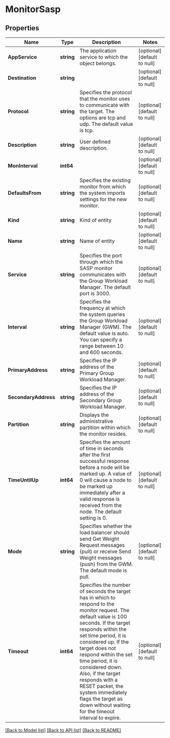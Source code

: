 # MonitorSasp

## Properties
Name | Type | Description | Notes
------------ | ------------- | ------------- | -------------
**AppService** | **string** | The application service to which the object belongs. | [optional] [default to null]
**Destination** | **string** |  | [optional] [default to null]
**Protocol** | **string** | Specifies the protocol that the monitor uses to communicate with the target. The options are tcp and udp. The default value is tcp. | [optional] [default to null]
**Description** | **string** | User defined description. | [optional] [default to null]
**MonInterval** | **int64** |  | [optional] [default to null]
**DefaultsFrom** | **string** | Specifies the existing monitor from which the system imports settings for the new monitor. | [optional] [default to null]
**Kind** | **string** | Kind of entity | [optional] [default to null]
**Name** | **string** | Name of entity | [optional] [default to null]
**Service** | **string** | Specifies the port through which the SASP monitor communicates with the Group Workload Manager. The default port is 3000. | [optional] [default to null]
**Interval** | **string** | Specifies the frequency at which the system queries the Group Workload Manager (GWM). The default value is auto. You can specify a range between 10 and 600 seconds. | [optional] [default to null]
**PrimaryAddress** | **string** | Specifies the IP address of the Primary Group Workload Manager. | [optional] [default to null]
**SecondaryAddress** | **string** | Specifies the IP address of the Secondary Group Workload Manager. | [optional] [default to null]
**Partition** | **string** | Displays the administrative partition within which the monitor resides. | [optional] [default to null]
**TimeUntilUp** | **int64** | Specifies the amount of time in seconds after the first successful response before a node will be marked up.  A value of 0 will cause a node to be marked up immediately after a valid  response is received from the node. The default setting is 0. | [optional] [default to null]
**Mode** | **string** | Specifies whether the load balancer should send Get Weight Request messages (pull) or receive Send Weight messages (push) from the GWM. The default mode is pull. | [optional] [default to null]
**Timeout** | **int64** | Specifies the number of seconds the target has in which to respond to the monitor request. The default value is 100 seconds. If the target responds within the set time period, it is considered up. If the target does not respond within the set time period, it is considered down. Also, if the target responds with a RESET packet, the system immediately flags the target as down without waiting for the timeout interval to expire. | [optional] [default to null]

[[Back to Model list]](../README.md#documentation-for-models) [[Back to API list]](../README.md#documentation-for-api-endpoints) [[Back to README]](../README.md)


